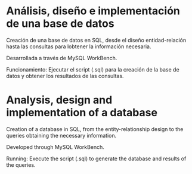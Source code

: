 # Análisis, diseño e implementación de una base de datos

Creación de una base de datos en SQL, desde el diseño entidad-relación hasta las consultas para lobtener la información necesaria.

Desarrollada a través de MySQL WorkBench.

Funcionamiento: Ejecutar el script (.sql) para la creación de la base de datos y obtener los resultados de las consultas.

# Analysis, design and implementation of a database

Creation of a database in SQL, from the entity-relationship design to the queries obtaining the necessary information.

Developed through MySQL WorkBench.

Running: Execute the script (.sql) to generate the database and results of the queries.
